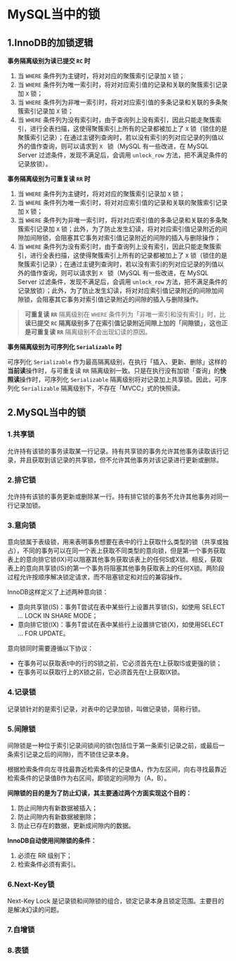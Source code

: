 # MySQL当中的锁

## 1.InnoDB的加锁逻辑

**事务隔离级别为读已提交 `RC` 时**

1. 当 `WHERE` 条件列为主键时，将对对应的聚簇索引记录加 `X` 锁；
2. 当 `WHERE` 条件列为唯一索引时，将对对应索引值的记录和关联的聚簇索引记录加 `X` 锁；
3. 当 `WHERE` 条件列为非唯一索引时，将对对应索引值的多条记录和关联的多条聚簇索引记录加 `X` 锁；
4. 当 `WHERE` 条件列为没有索引时，由于查询列上没有索引，因此只能走聚簇索引，进行全表扫描，这使得聚簇索引上所有的记录都被加上了 `X` 锁（锁住的是聚簇索引记录）；在通过主键列查询时，若以没有索引的列对应记录的列值以外的值作查询，则可以请求到 `X ` 锁（MySQL 有一些改进，在 MySQL Server 过滤条件，发现不满足后，会调用 `unlock_row` 方法，把不满足条件的记录放锁）。

**事务隔离级别为可重复读 `RR` 时**

1. 当 `WHERE` 条件列为主键时，将对对应的聚簇索引记录加 `X` 锁；
2. 当 `WHERE` 条件列为唯一索引时，将对对应索引值的记录和关联的聚簇索引记录加 `X` 锁；
3. 当 `WHERE` 条件列为非唯一索引时，将对对应索引值的多条记录和关联的多条聚簇索引记录加 `X` 锁；此外，为了防止发生幻读，将对对应索引值记录附近的间隙加间隙锁，会阻塞其它事务对索引值记录附近的间隙的插入与删除操作；
4. 当 `WHERE` 条件列为没有索引时，由于查询列上没有索引，因此只能走聚簇索引，进行全表扫描，这使得聚簇索引上所有的记录都被加上了 `X` 锁（锁住的是聚簇索引记录）；在通过主键列查询时，若以没有索引的列对应记录的列值以外的值作查询，则可以请求到 `X ` 锁（MySQL 有一些改进，在 MySQL Server 过滤条件，发现不满足后，会调用 `unlock_row` 方法，把不满足条件的记录放锁）；此外，为了防止发生幻读，将对对应索引值记录附近的间隙加间隙锁，会阻塞其它事务对索引值记录附近的间隙的插入与删除操作。

> **可重复读 `RR`** 隔离级别在 `WHERE` 条件列为「非唯一索引和没有索引」时，比**读已提交 `RC` **隔离级别多了在索引值记录附近间隙上加的「间隙锁」，这也正是**可重复读 `RR`** 隔离级别不会出现幻读的原因。

**事务隔离级别为可序列化 `Serializable` 时**

可序列化 `Serializable` 作为最高隔离级别，在执行「插入、更新、删除」这样的**当前读**操作时，与可重复读 `RR` 隔离级别一致。只是在执行没有加锁「查询」的**快照读**操作时，可序列化 `Serializable` 隔离级别将对记录加上共享锁。因此，可序列化 `Serializable` 隔离级别下，不存在「MVCC」式的快照读。

## 2.MySQL当中的锁

### 1.共享锁

允许持有该锁的事务读取某一行记录。持有共享锁的事务允许其他事务读取该行记录，并且获取到该记录的共享锁，但不允许其他事务对该记录进行更新或删除。

### 2.排它锁

允许持有该锁的事务更新或删除某一行。持有排它锁的事务不允许其他事务对同一行记录加锁。

### 3.意向锁

意向锁属于表级锁，用来表明事务想要在表中的行上获取什么类型的锁（共享或独占），不同的事务可以在同一个表上获取不同类型的意向锁，但是第一个事务获取表上的意向排它锁(IX)可以阻塞其他事务获取该表上的任何S或X锁。相反，获取表上的意向共享锁(IS)的第一个事务将阻塞其他事务获取表上的任何X锁。两阶段过程允许按顺序解决锁定请求，而不阻塞锁定和对应的兼容操作。

InnoDB这样定义了上述两种意向锁：

- 意向共享锁(IS)：事务T尝试在表中某些行上设置共享锁(S)，如使用 SELECT ... LOCK IN SHARE MODE；
- 意向排它锁(IX)：事务T尝试在表中某些行上设置排它锁(X)，如使用SELECT ... FOR UPDATE。

意向锁同时需要遵循以下协议：

- 在事务可以获取表t中的行的S锁之前，它必须首先在t上获取IS或更强的锁；
- 在事务可以获取行上的X锁之前，它必须首先在t上获取IX锁。

### 4.记录锁

记录锁针对的是索引记录，对表中的记录加锁，叫做记录锁，简称行锁。

### 5.间隙锁

间隙锁是一种位于索引记录间锁间的锁(包括位于第一条索引记录之前，或最后一条索引记录之后的间隙)，而不锁住记录本身。

根据检索条件向左寻找最靠近检索条件的记录值A，作为左区间，向右寻找最靠近检索条件的记录值B作为右区间，即锁定的间隙为（A，B）。

**间隙锁的目的是为了防止幻读，其主要通过两个方面实现这个目的：**

1. 防止间隙内有新数据被插入；
2. 防止间隙内有新数据被删除；
3. 防止已存在的数据，更新成间隙内的数据。

**InnoDB自动使用间隙锁的条件：**

1. 必须在 RR 级别下；
2. 检索条件必须有索引。

### 6.Next-Key锁

Next-Key Lock 是记录锁和间隙锁的组合，锁定记录本身且锁定范围。主要目的是解决幻读的问题。

### 7.自增锁



### 8.表锁



